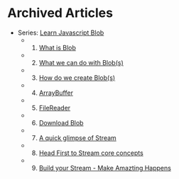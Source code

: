 # Archived Articles

- Series: [Learn Javascript Blob](./javascript-blob/README.md)
  - 1. [What is Blob](./javascript-blob/what-is-blob.md)
  - 2. [What we can do with Blob(s)](./javascript-blob/what-we-can-do-with-blob.md)
  - 3. [How do we create Blob(s)](./javascript-blob/how-do-we-create-blob.md)
  - 4. [ArrayBuffer](./javascript-blob/what-is-array-buffer.md)
  - 5. [FileReader](./javascript-blob/what-is-file-reader.md)
  - 6. [Download Blob](./javascript-blob/how-to-download-a-blob.md)
  - 7. [A quick glimpse of Stream](./javascript-blob/what-is-stream.md)
  - 8. [Head First to Stream core concepts](./javascript-blob/learn-stream-core-concepts.md)
  - 9. [Build your Stream - Make Amazting Happens](./javascript-blob/how-to-further-use-stream.md)
